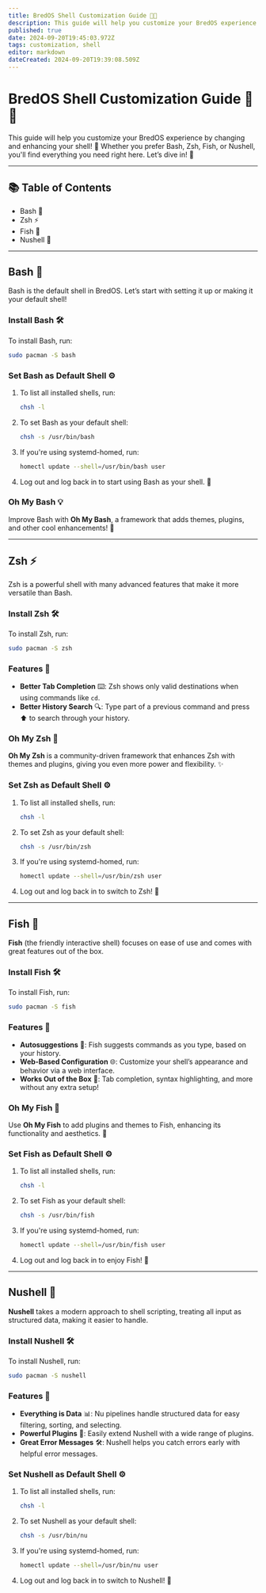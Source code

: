 ```yaml
---
title: BredOS Shell Customization Guide 🐚🎨
description: This guide will help you customize your BredOS experience by changing and enhancing your shell! 🚀 Whether you prefer Bash, Zsh, Fish, or Nushell, you'll find everything you need right here. Let’s dive in! 🌊
published: true
date: 2024-09-20T19:45:03.972Z
tags: customization, shell
editor: markdown
dateCreated: 2024-09-20T19:39:08.509Z
---
```


# BredOS Shell Customization Guide 🐚🎨

This guide will help you customize your BredOS experience by changing and enhancing your shell! 🚀 Whether you prefer Bash, Zsh, Fish, or Nushell, you'll find everything you need right here. Let’s dive in! 🌊

---

## 📚 Table of Contents
* Bash 🐢
* Zsh ⚡
* Fish 🐠
* Nushell 🧠

---

## Bash 🐢
Bash is the default shell in BredOS. Let’s start with setting it up or making it your default shell!

### Install Bash 🛠️
To install Bash, run:
```bash
sudo pacman -S bash
```

### Set Bash as Default Shell ⚙️
1. To list all installed shells, run:
   ```bash
   chsh -l
   ```
2. To set Bash as your default shell:
   ```bash
   chsh -s /usr/bin/bash
   ```
3. If you're using systemd-homed, run:
   ```bash
   homectl update --shell=/usr/bin/bash user
   ```
4. Log out and log back in to start using Bash as your shell. 🔄

### Oh My Bash 💡
Improve Bash with **Oh My Bash**, a framework that adds themes, plugins, and other cool enhancements! 🌟

---

## Zsh ⚡
Zsh is a powerful shell with many advanced features that make it more versatile than Bash.

### Install Zsh 🛠️
To install Zsh, run:
```bash
sudo pacman -S zsh
```

### Features 🌟
- **Better Tab Completion** ⌨️: Zsh shows only valid destinations when using commands like `cd`.  
- **Better History Search** 🔍: Type part of a previous command and press ⬆️ to search through your history.

### Oh My Zsh 🧩
**Oh My Zsh** is a community-driven framework that enhances Zsh with themes and plugins, giving you even more power and flexibility. ✨

### Set Zsh as Default Shell ⚙️
1. To list all installed shells, run:
   ```bash
   chsh -l
   ```
2. To set Zsh as your default shell:
   ```bash
   chsh -s /usr/bin/zsh
   ```
3. If you're using systemd-homed, run:
   ```bash
   homectl update --shell=/usr/bin/zsh user
   ```
4. Log out and log back in to switch to Zsh! 🔄

---

## Fish 🐠
**Fish** (the friendly interactive shell) focuses on ease of use and comes with great features out of the box.

### Install Fish 🛠️
To install Fish, run:
```bash
sudo pacman -S fish
```

### Features 🌟
- **Autosuggestions** 🤖: Fish suggests commands as you type, based on your history.
- **Web-Based Configuration** 🌐: Customize your shell’s appearance and behavior via a web interface.
- **Works Out of the Box** 🧰: Tab completion, syntax highlighting, and more without any extra setup!

### Oh My Fish 🎣
Use **Oh My Fish** to add plugins and themes to Fish, enhancing its functionality and aesthetics. 🌈

### Set Fish as Default Shell ⚙️
1. To list all installed shells, run:
   ```bash
   chsh -l
   ```
2. To set Fish as your default shell:
   ```bash
   chsh -s /usr/bin/fish
   ```
3. If you're using systemd-homed, run:
   ```bash
   homectl update --shell=/usr/bin/fish user
   ```
4. Log out and log back in to enjoy Fish! 🔄

---

## Nushell 🧠
**Nushell** takes a modern approach to shell scripting, treating all input as structured data, making it easier to handle.

### Install Nushell 🛠️
To install Nushell, run:
```bash
sudo pacman -S nushell
```

### Features 🌟
- **Everything is Data** 📊: Nu pipelines handle structured data for easy filtering, sorting, and selecting.
- **Powerful Plugins** 🔌: Easily extend Nushell with a wide range of plugins.
- **Great Error Messages** 🛠️: Nushell helps you catch errors early with helpful error messages.

### Set Nushell as Default Shell ⚙️
1. To list all installed shells, run:
   ```bash
   chsh -l
   ```
2. To set Nushell as your default shell:
   ```bash
   chsh -s /usr/bin/nu
   ```
3. If you're using systemd-homed, run:
   ```bash
   homectl update --shell=/usr/bin/nu user
   ```
4. Log out and log back in to switch to Nushell! 🔄
